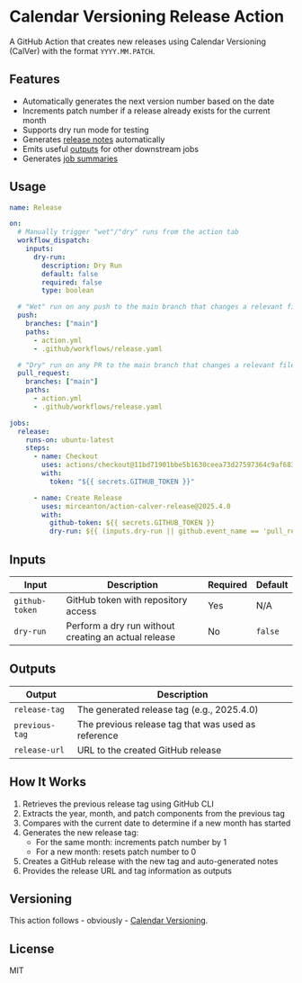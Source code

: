 # Calendar Versioning Release Action

A GitHub Action that creates new releases using Calendar Versioning (CalVer) with the format `YYYY.MM.PATCH`.

## Features

- Automatically generates the next version number based on the date
- Increments patch number if a release already exists for the current month
- Supports dry run mode for testing
- Generates [release notes](https://github.com/mirceanton/action-calver-release/releases/tag/2025.4.1) automatically
- Emits useful [outputs](#outputs) for other downstream jobs
- Generates [job summaries](https://github.com/mirceanton/action-calver-release/actions/runs/14502744077)

## Usage

```yaml
name: Release

on:
  # Manually trigger "wet"/"dry" runs from the action tab
  workflow_dispatch:
    inputs:
      dry-run:
        description: Dry Run
        default: false
        required: false
        type: boolean

  # "Wet" run on any push to the main branch that changes a relevant file
  push:
    branches: ["main"]
    paths:
      - action.yml
      - .github/workflows/release.yaml

  # "Dry" run on any PR to the main branch that changes a relevant file
  pull_request:
    branches: ["main"]
    paths:
      - action.yml
      - .github/workflows/release.yaml

jobs:
  release:
    runs-on: ubuntu-latest
    steps:
      - name: Checkout
        uses: actions/checkout@11bd71901bbe5b1630ceea73d27597364c9af683 # v4.2.2
        with:
          token: "${{ secrets.GITHUB_TOKEN }}"

      - name: Create Release
        uses: mirceanton/action-calver-release@2025.4.0
        with:
          github-token: ${{ secrets.GITHUB_TOKEN }}
          dry-run: ${{ (inputs.dry-run || github.event_name == 'pull_request') }}

```

## Inputs

| Input | Description | Required | Default |
|-------|-------------|----------|---------|
| `github-token` | GitHub token with repository access | Yes | N/A |
| `dry-run` | Perform a dry run without creating an actual release | No | `false` |

## Outputs

| Output | Description |
|--------|-------------|
| `release-tag` | The generated release tag (e.g., 2025.4.0) |
| `previous-tag` | The previous release tag that was used as reference |
| `release-url` | URL to the created GitHub release |

## How It Works

1. Retrieves the previous release tag using GitHub CLI
2. Extracts the year, month, and patch components from the previous tag
3. Compares with the current date to determine if a new month has started
4. Generates the new release tag:
   - For the same month: increments patch number by 1
   - For a new month: resets patch number to 0
5. Creates a GitHub release with the new tag and auto-generated notes
6. Provides the release URL and tag information as outputs

## Versioning

This action follows - obviously - [Calendar Versioning](https://calver.org/).

## License

MIT
